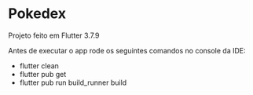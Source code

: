 # Pokedex

Projeto feito em Flutter 3.7.9

Antes de executar o app rode os seguintes comandos no console da IDE:
 - flutter clean
 - flutter pub get
 - flutter pub run build_runner build
